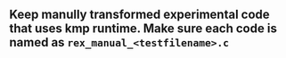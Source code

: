 ## Keep manully transformed experimental code that uses kmp runtime. Make sure each code is named as `rex_manual_<testfilename>.c`
